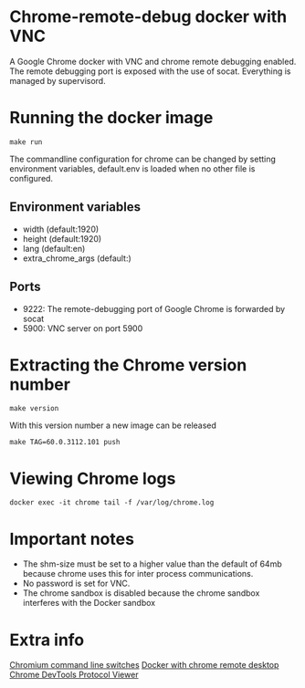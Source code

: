 # Chrome-remote-debug docker with VNC

A Google Chrome docker with VNC and chrome remote debugging enabled.
The remote debugging port is exposed with the use of socat. Everything is managed by supervisord.

# Running the docker image

    make run

The commandline configuration for chrome can be changed by setting environment variables, default.env is loaded when no other file is configured.

## Environment variables

* width (default:1920)
* height (default:1920)
* lang (default:en)
* extra_chrome_args (default:)

## Ports

- 9222: The remote-debugging port of Google Chrome is forwarded by socat
- 5900: VNC server on port 5900

# Extracting the Chrome version number

    make version

With this version number a new image can be released

    make TAG=60.0.3112.101 push

# Viewing Chrome logs

    docker exec -it chrome tail -f /var/log/chrome.log

# Important notes

- The shm-size must be set to a higher value than the default of 64mb because chrome uses this for inter process communications.
- No password is set for VNC.
- The chrome sandbox is disabled because the chrome sandbox interferes with the Docker sandbox

# Extra info

[Chromium command line switches][1]
[Docker with chrome remote desktop][2]
[Chrome DevTools Protocol Viewer][3]

[1]: http://peter.sh/experiments/chromium-command-line-switches/
[2]: https://github.com/siomiz/chrome
[3]: https://chromedevtools.github.io/devtools-protocol/
